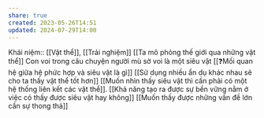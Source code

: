 ```yaml
---
share: true
created: 2023-05-26T14:51
updated: 2024-07-29T14:00
---
```

Khái niệm:: [[Vật thể]], [[Trải nghiệm]]
[[Ta mô phỏng thế giới qua những vật thể]]
Con voi trong câu chuyện người mù sờ voi là một siêu vật
[[❓Mối quan hệ giữa hệ phức hợp và siêu vật là gì]] 
[[Sử dụng nhiều ẩn dụ khác nhau sẽ cho ta thấy vật thể tốt hơn]]
[[Muốn nhìn thấy siêu vật thì cần phải có một hệ thống liên kết các vật thể]]. [[Khả năng tạo ra được sự bền vững nằm ở việc có thấy được siêu vật hay không]] 
[[Muốn thấy được những vấn đề lớn cần sự thong thả]]